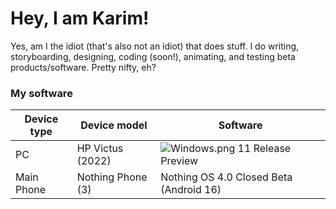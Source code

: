 # Hey, I am Karim!

Yes, am I the idiot (that's also not an idiot) that does stuff. I do writing, storyboarding, designing, coding (soon!), animating, and testing beta products/software. Pretty nifty, eh?

### My software

| Device type | Device model | Software |
| --- | --- | --- |
| PC | HP Victus (2022) | ![Windows.png](https://upload.wikimedia.org/wikipedia/commons/thumb/e/e2/Windows_logo_and_wordmark_-_2021.svg/250px-Windows_logo_and_wordmark_-_2021.svg.png) 11 Release Preview |
| Main Phone | Nothing Phone (3) | Nothing OS 4.0 Closed Beta (Android 16) |
